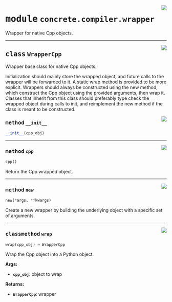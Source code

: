 <!-- markdownlint-disable -->

<a href="../../../../concrete-ml/.venv/lib/python3.9/site-packages/concrete/compiler/wrapper.py#L0"><img align="right" style="float:right;" src="https://img.shields.io/badge/-source-cccccc?style=flat-square"></a>

# <kbd>module</kbd> `concrete.compiler.wrapper`
Wrapper for native Cpp objects. 



---

<a href="../../../../concrete-ml/.venv/lib/python3.9/site-packages/concrete/compiler/wrapper.py#L7"><img align="right" style="float:right;" src="https://img.shields.io/badge/-source-cccccc?style=flat-square"></a>

## <kbd>class</kbd> `WrapperCpp`
Wrapper base class for native Cpp objects. 

Initialization should mainly store the wrapped object, and future calls to the wrapper will be forwarded to it. A static wrap method is provided to be more explicit. Wrappers should always be constructed using the new method, which construct the Cpp object using the provided arguments, then wrap it. Classes that inherit from this class should preferably type check the wrapped object during calls to init, and reimplement the new method if the class is meant to be constructed. 

<a href="../../../../concrete-ml/.venv/lib/python3.9/site-packages/concrete/compiler/wrapper.py#L17"><img align="right" style="float:right;" src="https://img.shields.io/badge/-source-cccccc?style=flat-square"></a>

### <kbd>method</kbd> `__init__`

```python
__init__(cpp_obj)
```








---

<a href="../../../../concrete-ml/.venv/lib/python3.9/site-packages/concrete/compiler/wrapper.py#L37"><img align="right" style="float:right;" src="https://img.shields.io/badge/-source-cccccc?style=flat-square"></a>

### <kbd>method</kbd> `cpp`

```python
cpp()
```

Return the Cpp wrapped object. 

---

<a href="../../../../concrete-ml/.venv/lib/python3.9/site-packages/concrete/compiler/wrapper.py#L32"><img align="right" style="float:right;" src="https://img.shields.io/badge/-source-cccccc?style=flat-square"></a>

### <kbd>method</kbd> `new`

```python
new(*args, **kwargs)
```

Create a new wrapper by building the underlying object with a specific set of arguments. 

---

<a href="../../../../concrete-ml/.venv/lib/python3.9/site-packages/concrete/compiler/wrapper.py#L20"><img align="right" style="float:right;" src="https://img.shields.io/badge/-source-cccccc?style=flat-square"></a>

### <kbd>classmethod</kbd> `wrap`

```python
wrap(cpp_obj) → WrapperCpp
```

Wrap the Cpp object into a Python object. 



**Args:**
 
 - <b>`cpp_obj`</b>:  object to wrap 



**Returns:**
 
 - <b>`WrapperCpp`</b>:  wrapper 


